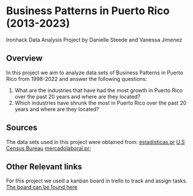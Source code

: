 # Business Patterns in Puerto Rico (2013-2023)
Ironhack Data Analysis Project by Danielle Steede and Vanessa Jimenez


## Overview
In this project we aim to analyze data sets of Business Patterns in Puerto Rico from 1998-2022 and answer the following questions:
1. What are the industries that have had the most growth in Puerto Rico over the past 20 years and where are they located? 
2. Which industries have shrunk the most in Puerto Rico over the past 20 years and where are they located?


## Sources
The data sets used in this project were obtained from:
[estadisticas.pr](https://datos.estadisticas.pr/dataset/county_business_patterns)
[U.S Census Bureau](https://www.census.gov/programs-surveys/cbp/data/datasets.2021.List_1222676053.html#list-tab-List_1222676053)
[mercadolaboral.pr:](https://www.mercadolaboral.pr.gov/Tablas_Estadisticas/Industrias/T_Composicion_Industrial.aspx)


## Other Relevant links
For this project we used a kanban board in trello to track and assign tasks. [The board can be found here](https://trello.com/b/1gjLthEa/ironhack-data-project)
